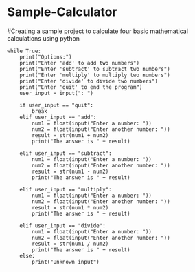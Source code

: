 # Sample-Calculator
#Creating a sample project to calculate four basic mathematical calculations using python 


    while True:
        print("Options:")
        print("Enter 'add' to add two numbers")
        print("Enter 'subtract' to subtract two numbers")
        print("Enter 'multiply' to multiply two numbers")
        print("Enter 'divide' to divide two numbers")
        print("Enter 'quit' to end the program")
        user_input = input(": ")
    
        if user_input == "quit":
            break
        elif user_input == "add":
            num1 = float(input("Enter a number: "))
            num2 = float(input("Enter another number: "))
            result = str(num1 + num2)
            print("The answer is " + result)
    
        elif user_input == "subtract":
            num1 = float(input("Enter a number: "))
            num2 = float(input("Enter another number: "))
            result = str(num1 - num2)
            print("The answer is " + result)
    
        elif user_input == "multiply":
            num1 = float(input("Enter a number: "))
            num2 = float(input("Enter another number: "))
            result = str(num1 * num2)
            print("The answer is " + result)
    
        elif user_input == "divide":
            num1 = float(input("Enter a number: "))
            num2 = float(input("Enter another number: "))
            result = str(num1 / num2)
            print("The answer is " + result)
        else:
            print("Unknown input")
